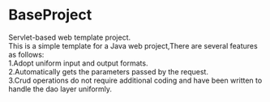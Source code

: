 # BaseProject
Servlet-based web template project.<br>
This is a simple template for a Java web project,There are several features as follows:<br>
  1.Adopt uniform input and output formats.<br>
  2.Automatically gets the parameters passed by the request.<br>
  3.Crud operations do not require additional coding and have been written to handle the dao layer uniformly.<br>
